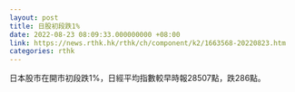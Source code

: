 ```yaml
---
layout: post
title: 日股初段跌1%
date: 2022-08-23 08:09:33.000000000 +08:00
link: https://news.rthk.hk/rthk/ch/component/k2/1663568-20220823.htm
categories: rthk
---
```


日本股市在開市初段跌1%，日經平均指數較早時報28507點，跌286點。
